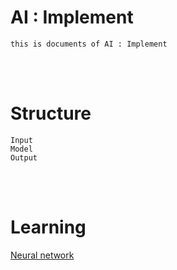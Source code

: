 <!--------------------------------------------------------------------------------- Description -->
# AI : Implement
    this is documents of AI : Implement


<!--------------------------------------------------------------------------------- Structure -->
<br><br>

# Structure
```
Input
Model
Output
```


<!--------------------------------------------------------------------------------- Learning -->
<br><br>

# Learning

[Neural network]


<!--------------------------------------------------------------------------------- Links -->
[Neural network]: https://github.com/kashanimorteza/ai_document/tree/main/neural_network.md

